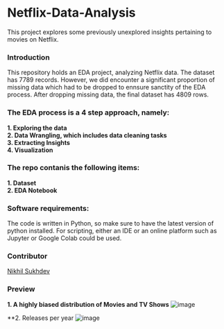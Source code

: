 # Netflix-Data-Analysis
This project explores some previously unexplored insights pertaining to movies on Netflix.

### Introduction
This repository holds an EDA project, analyzing Netflix data. The dataset has 7789 records. However, we did encounter a significant proportion of missing data which had to be dropped to ennsure sanctity of the EDA process. After dropping missing data, the final dataset has 4809 rows.

### The EDA process is a 4 step approach, namely: 
**1. Exploring the data**
<br>
**2. Data Wrangling, which includes data cleaning tasks**
<br>
**3. Extracting Insights**
<br>
**4. Visualization**

### The repo contanis the following items: 
**1. Dataset**
<br>
**2. EDA Notebook**
<br>

### Software requirements:

The code is written in Python, so make sure to have the latest version of python installed. For scripting, either an IDE or an online platform such as Jupyter or Google Colab could be used.

### Contributor

[Nikhil Sukhdev](https://github.com/nikhilsukhdev)

### Preview

**1. A highly biased distribution of Movies and TV Shows**
![image](https://github.com/nikhilsukhdev/Netflix-Data-Analysis/assets/46552468/7900ce18-22de-4a8a-a50c-204d49203d0d)
<br>

**2. Releases per year
![image](https://github.com/nikhilsukhdev/Netflix-Data-Analysis/assets/46552468/a9ebf161-d6cc-4d71-8e6c-6b768630e07e)
<br>

